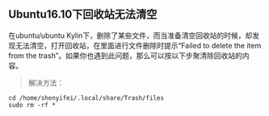 ## Ubuntu16.10下回收站无法清空

在ubuntu/ubuntu Kylin下，删除了某些文件，而当准备清空回收站的时候，却发现无法清空，打开回收站，在里面进行文件删除时提示“Failed to delete the item from the trash”。如果你也遇到此问题，那么可以按以下步聚清除回收站的内容。

> 解决方法：

```shell
cd /home/shenyifei/.local/share/Trash/files
sudo rm -rf *
```

